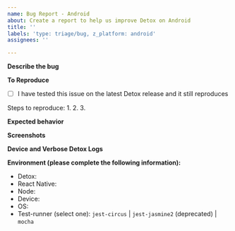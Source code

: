 ```yaml
---
name: Bug Report - Android
about: Create a report to help us improve Detox on Android
title: ''
labels: 'type: triage/bug, z_platform: android'
assignees: ''

---
```


**Describe the bug**
<!-- A clear and concise description of what the bug is. -->

**To Reproduce**

- [ ] I have tested this issue on the latest Detox release and it still reproduces

<!--
Provide the steps necessary to reproduce the issue. If you are seeing a regression, try to provide the last known version where the issue did not reproduce.
-->

Steps to reproduce:
1. 
2. 
3. 

<!--
If possible, please provide a small demo project that reproduces the issue, or attach a video with the reproduction - this would be very appreciated.
-->

**Expected behavior**
<!-- A clear and concise description of what you think should happen. -->

**Screenshots**
<!-- If applicable, add screenshots to help explain your problem. -->

**Device and Verbose Detox Logs**
<!--
Provide the device and verbose Detox logs so we can understand what happened.
Detox logs can be obtained by passing the loglevel param: `detox test --loglevel trace`.
Device logs can be retrieved from the device using `adb logcat`, or if recorded, Detox' artifacts.
-->

**Environment (please complete the following information):**
 - Detox:
 - React Native:
 - Node:
 - Device:
 - OS: 
 - Test-runner (select one): `jest-circus` | `jest-jasmine2` (deprecated) | `mocha`

<!-- Note: Test-runner is set in Detox.test-runner in your package.json -->
